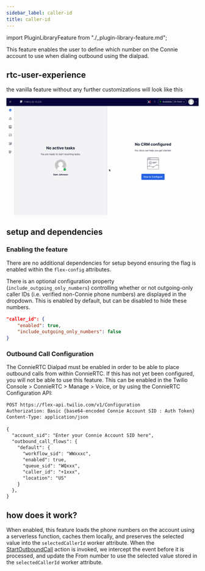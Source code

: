 ```yaml
---
sidebar_label: caller-id
title: caller-id
---
```

import PluginLibraryFeature from "./_plugin-library-feature.md";

<PluginLibraryFeature />

This feature enables the user to define which number on the Connie account to use when dialing outbound using the dialpad.

## rtc-user-experience

the vanilla feature without any further customizations will look like this

![alt text](/img/features/caller-id/flex-user-experience.gif)

## setup and dependencies

### Enabling the feature

There are no additional dependencies for setup beyond ensuring the flag is enabled within the `flex-config` attributes.

There is an optional configuration property (`include_outgoing_only_numbers`) controlling whether or not outgoing-only caller IDs (i.e. verified non-Connie phone numbers) are displayed in the dropdown. This is enabled by default, but can be disabled to hide these numbers.

```json
"caller_id": {
    "enabled": true,
    "include_outgoing_only_numbers": false
}
```

### Outbound Call Configuration

The ConnieRTC Dialpad must be enabled in order to be able to place outbound calls from within ConnieRTC. If this has not yet been configured, you will not be able to use this feature. This can be enabled in the Twilio Console > ConnieRTC > Manage > Voice, or by using the ConnieRTC Configuration API:

```
POST https://flex-api.twilio.com/v1/Configuration
Authorization: Basic {base64-encoded Connie Account SID : Auth Token}
Content-Type: application/json

{
  "account_sid": "Enter your Connie Account SID here",
  "outbound_call_flows": {
    "default": {
      "workflow_sid": "WWxxxc",
      "enabled": true,
      "queue_sid": "WQxxx",
      "caller_id": "+1xxx",
      "location": "US"
    }
  },
}
```

## how does it work?

When enabled, this feature loads the phone numbers on the account using a serverless function, caches them locally, and preserves the selected value into the `selectedCallerId` worker attribute. When the [StartOutboundCall](https://assets.flex.twilio.com/docs/releases/flex-ui/latest/ui-actions/Actions#StartOutboundCall) action is invoked, we intercept the event before it is processed, and update the From number to use the selected value stored in the `selectedCallerId` worker attribute.
